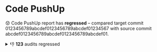 # Code PushUp

😟 Code PushUp report has **regressed** – compared target commit 0123456789abcdef0123456789abcdef01234567 with source commit abcdef0123456789abcdef0123456789abcdef01.

<details>
<summary>👎 <strong>123</strong> audits regressed</summary>

## 🛡️ Audits

| 🔌 Plugin | 🛡️ Audit       | 📏 Previous value | 📏 Current value |                                 🔄 Value change                                  |
| :-------- | :-------------- | :---------------: | :--------------: | :------------------------------------------------------------------------------: |
| E2E tests | Test suite #10  |     🟩 passed     | 🟥 **10 failed** | ![↑ +∞ %](https://img.shields.io/badge/%E2%86%91%20%2B%E2%88%9E%E2%80%89%25-red) |
| E2E tests | Test suite #20  |     🟩 passed     | 🟥 **10 failed** | ![↑ +∞ %](https://img.shields.io/badge/%E2%86%91%20%2B%E2%88%9E%E2%80%89%25-red) |
| E2E tests | Test suite #30  |     🟩 passed     | 🟥 **10 failed** | ![↑ +∞ %](https://img.shields.io/badge/%E2%86%91%20%2B%E2%88%9E%E2%80%89%25-red) |
| E2E tests | Test suite #40  |     🟩 passed     | 🟥 **10 failed** | ![↑ +∞ %](https://img.shields.io/badge/%E2%86%91%20%2B%E2%88%9E%E2%80%89%25-red) |
| E2E tests | Test suite #50  |     🟩 passed     | 🟥 **10 failed** | ![↑ +∞ %](https://img.shields.io/badge/%E2%86%91%20%2B%E2%88%9E%E2%80%89%25-red) |
| E2E tests | Test suite #60  |     🟩 passed     | 🟥 **10 failed** | ![↑ +∞ %](https://img.shields.io/badge/%E2%86%91%20%2B%E2%88%9E%E2%80%89%25-red) |
| E2E tests | Test suite #70  |     🟩 passed     | 🟥 **10 failed** | ![↑ +∞ %](https://img.shields.io/badge/%E2%86%91%20%2B%E2%88%9E%E2%80%89%25-red) |
| E2E tests | Test suite #80  |     🟩 passed     | 🟥 **10 failed** | ![↑ +∞ %](https://img.shields.io/badge/%E2%86%91%20%2B%E2%88%9E%E2%80%89%25-red) |
| E2E tests | Test suite #90  |     🟩 passed     | 🟥 **10 failed** | ![↑ +∞ %](https://img.shields.io/badge/%E2%86%91%20%2B%E2%88%9E%E2%80%89%25-red) |
| E2E tests | Test suite #100 |     🟩 passed     | 🟥 **10 failed** | ![↑ +∞ %](https://img.shields.io/badge/%E2%86%91%20%2B%E2%88%9E%E2%80%89%25-red) |
| E2E tests | Test suite #110 |     🟩 passed     | 🟥 **10 failed** | ![↑ +∞ %](https://img.shields.io/badge/%E2%86%91%20%2B%E2%88%9E%E2%80%89%25-red) |
| E2E tests | Test suite #120 |     🟩 passed     | 🟥 **10 failed** | ![↑ +∞ %](https://img.shields.io/badge/%E2%86%91%20%2B%E2%88%9E%E2%80%89%25-red) |
| E2E tests | Test suite #9   |     🟩 passed     | 🟥 **9 failed**  | ![↑ +∞ %](https://img.shields.io/badge/%E2%86%91%20%2B%E2%88%9E%E2%80%89%25-red) |
| E2E tests | Test suite #19  |     🟩 passed     | 🟥 **9 failed**  | ![↑ +∞ %](https://img.shields.io/badge/%E2%86%91%20%2B%E2%88%9E%E2%80%89%25-red) |
| E2E tests | Test suite #29  |     🟩 passed     | 🟥 **9 failed**  | ![↑ +∞ %](https://img.shields.io/badge/%E2%86%91%20%2B%E2%88%9E%E2%80%89%25-red) |
| E2E tests | Test suite #39  |     🟩 passed     | 🟥 **9 failed**  | ![↑ +∞ %](https://img.shields.io/badge/%E2%86%91%20%2B%E2%88%9E%E2%80%89%25-red) |
| E2E tests | Test suite #49  |     🟩 passed     | 🟥 **9 failed**  | ![↑ +∞ %](https://img.shields.io/badge/%E2%86%91%20%2B%E2%88%9E%E2%80%89%25-red) |
| E2E tests | Test suite #59  |     🟩 passed     | 🟥 **9 failed**  | ![↑ +∞ %](https://img.shields.io/badge/%E2%86%91%20%2B%E2%88%9E%E2%80%89%25-red) |
| E2E tests | Test suite #69  |     🟩 passed     | 🟥 **9 failed**  | ![↑ +∞ %](https://img.shields.io/badge/%E2%86%91%20%2B%E2%88%9E%E2%80%89%25-red) |
| E2E tests | Test suite #79  |     🟩 passed     | 🟥 **9 failed**  | ![↑ +∞ %](https://img.shields.io/badge/%E2%86%91%20%2B%E2%88%9E%E2%80%89%25-red) |
| E2E tests | Test suite #89  |     🟩 passed     | 🟥 **9 failed**  | ![↑ +∞ %](https://img.shields.io/badge/%E2%86%91%20%2B%E2%88%9E%E2%80%89%25-red) |
| E2E tests | Test suite #99  |     🟩 passed     | 🟥 **9 failed**  | ![↑ +∞ %](https://img.shields.io/badge/%E2%86%91%20%2B%E2%88%9E%E2%80%89%25-red) |
| E2E tests | Test suite #109 |     🟩 passed     | 🟥 **9 failed**  | ![↑ +∞ %](https://img.shields.io/badge/%E2%86%91%20%2B%E2%88%9E%E2%80%89%25-red) |
| E2E tests | Test suite #119 |     🟩 passed     | 🟥 **9 failed**  | ![↑ +∞ %](https://img.shields.io/badge/%E2%86%91%20%2B%E2%88%9E%E2%80%89%25-red) |
| E2E tests | Test suite #8   |     🟩 passed     | 🟥 **8 failed**  | ![↑ +∞ %](https://img.shields.io/badge/%E2%86%91%20%2B%E2%88%9E%E2%80%89%25-red) |
| E2E tests | Test suite #18  |     🟩 passed     | 🟥 **8 failed**  | ![↑ +∞ %](https://img.shields.io/badge/%E2%86%91%20%2B%E2%88%9E%E2%80%89%25-red) |
| E2E tests | Test suite #28  |     🟩 passed     | 🟥 **8 failed**  | ![↑ +∞ %](https://img.shields.io/badge/%E2%86%91%20%2B%E2%88%9E%E2%80%89%25-red) |
| E2E tests | Test suite #38  |     🟩 passed     | 🟥 **8 failed**  | ![↑ +∞ %](https://img.shields.io/badge/%E2%86%91%20%2B%E2%88%9E%E2%80%89%25-red) |
| E2E tests | Test suite #48  |     🟩 passed     | 🟥 **8 failed**  | ![↑ +∞ %](https://img.shields.io/badge/%E2%86%91%20%2B%E2%88%9E%E2%80%89%25-red) |
| E2E tests | Test suite #58  |     🟩 passed     | 🟥 **8 failed**  | ![↑ +∞ %](https://img.shields.io/badge/%E2%86%91%20%2B%E2%88%9E%E2%80%89%25-red) |
| E2E tests | Test suite #68  |     🟩 passed     | 🟥 **8 failed**  | ![↑ +∞ %](https://img.shields.io/badge/%E2%86%91%20%2B%E2%88%9E%E2%80%89%25-red) |
| E2E tests | Test suite #78  |     🟩 passed     | 🟥 **8 failed**  | ![↑ +∞ %](https://img.shields.io/badge/%E2%86%91%20%2B%E2%88%9E%E2%80%89%25-red) |
| E2E tests | Test suite #88  |     🟩 passed     | 🟥 **8 failed**  | ![↑ +∞ %](https://img.shields.io/badge/%E2%86%91%20%2B%E2%88%9E%E2%80%89%25-red) |
| E2E tests | Test suite #98  |     🟩 passed     | 🟥 **8 failed**  | ![↑ +∞ %](https://img.shields.io/badge/%E2%86%91%20%2B%E2%88%9E%E2%80%89%25-red) |
| E2E tests | Test suite #108 |     🟩 passed     | 🟥 **8 failed**  | ![↑ +∞ %](https://img.shields.io/badge/%E2%86%91%20%2B%E2%88%9E%E2%80%89%25-red) |
| E2E tests | Test suite #118 |     🟩 passed     | 🟥 **8 failed**  | ![↑ +∞ %](https://img.shields.io/badge/%E2%86%91%20%2B%E2%88%9E%E2%80%89%25-red) |
| E2E tests | Test suite #7   |     🟩 passed     | 🟥 **7 failed**  | ![↑ +∞ %](https://img.shields.io/badge/%E2%86%91%20%2B%E2%88%9E%E2%80%89%25-red) |
| E2E tests | Test suite #17  |     🟩 passed     | 🟥 **7 failed**  | ![↑ +∞ %](https://img.shields.io/badge/%E2%86%91%20%2B%E2%88%9E%E2%80%89%25-red) |
| E2E tests | Test suite #27  |     🟩 passed     | 🟥 **7 failed**  | ![↑ +∞ %](https://img.shields.io/badge/%E2%86%91%20%2B%E2%88%9E%E2%80%89%25-red) |
| E2E tests | Test suite #37  |     🟩 passed     | 🟥 **7 failed**  | ![↑ +∞ %](https://img.shields.io/badge/%E2%86%91%20%2B%E2%88%9E%E2%80%89%25-red) |
| E2E tests | Test suite #47  |     🟩 passed     | 🟥 **7 failed**  | ![↑ +∞ %](https://img.shields.io/badge/%E2%86%91%20%2B%E2%88%9E%E2%80%89%25-red) |
| E2E tests | Test suite #57  |     🟩 passed     | 🟥 **7 failed**  | ![↑ +∞ %](https://img.shields.io/badge/%E2%86%91%20%2B%E2%88%9E%E2%80%89%25-red) |
| E2E tests | Test suite #67  |     🟩 passed     | 🟥 **7 failed**  | ![↑ +∞ %](https://img.shields.io/badge/%E2%86%91%20%2B%E2%88%9E%E2%80%89%25-red) |
| E2E tests | Test suite #77  |     🟩 passed     | 🟥 **7 failed**  | ![↑ +∞ %](https://img.shields.io/badge/%E2%86%91%20%2B%E2%88%9E%E2%80%89%25-red) |
| E2E tests | Test suite #87  |     🟩 passed     | 🟥 **7 failed**  | ![↑ +∞ %](https://img.shields.io/badge/%E2%86%91%20%2B%E2%88%9E%E2%80%89%25-red) |
| E2E tests | Test suite #97  |     🟩 passed     | 🟥 **7 failed**  | ![↑ +∞ %](https://img.shields.io/badge/%E2%86%91%20%2B%E2%88%9E%E2%80%89%25-red) |
| E2E tests | Test suite #107 |     🟩 passed     | 🟥 **7 failed**  | ![↑ +∞ %](https://img.shields.io/badge/%E2%86%91%20%2B%E2%88%9E%E2%80%89%25-red) |
| E2E tests | Test suite #117 |     🟩 passed     | 🟥 **7 failed**  | ![↑ +∞ %](https://img.shields.io/badge/%E2%86%91%20%2B%E2%88%9E%E2%80%89%25-red) |
| E2E tests | Test suite #6   |     🟩 passed     | 🟥 **6 failed**  | ![↑ +∞ %](https://img.shields.io/badge/%E2%86%91%20%2B%E2%88%9E%E2%80%89%25-red) |
| E2E tests | Test suite #16  |     🟩 passed     | 🟥 **6 failed**  | ![↑ +∞ %](https://img.shields.io/badge/%E2%86%91%20%2B%E2%88%9E%E2%80%89%25-red) |
| E2E tests | Test suite #26  |     🟩 passed     | 🟥 **6 failed**  | ![↑ +∞ %](https://img.shields.io/badge/%E2%86%91%20%2B%E2%88%9E%E2%80%89%25-red) |
| E2E tests | Test suite #36  |     🟩 passed     | 🟥 **6 failed**  | ![↑ +∞ %](https://img.shields.io/badge/%E2%86%91%20%2B%E2%88%9E%E2%80%89%25-red) |
| E2E tests | Test suite #46  |     🟩 passed     | 🟥 **6 failed**  | ![↑ +∞ %](https://img.shields.io/badge/%E2%86%91%20%2B%E2%88%9E%E2%80%89%25-red) |
| E2E tests | Test suite #56  |     🟩 passed     | 🟥 **6 failed**  | ![↑ +∞ %](https://img.shields.io/badge/%E2%86%91%20%2B%E2%88%9E%E2%80%89%25-red) |
| E2E tests | Test suite #66  |     🟩 passed     | 🟥 **6 failed**  | ![↑ +∞ %](https://img.shields.io/badge/%E2%86%91%20%2B%E2%88%9E%E2%80%89%25-red) |
| E2E tests | Test suite #76  |     🟩 passed     | 🟥 **6 failed**  | ![↑ +∞ %](https://img.shields.io/badge/%E2%86%91%20%2B%E2%88%9E%E2%80%89%25-red) |
| E2E tests | Test suite #86  |     🟩 passed     | 🟥 **6 failed**  | ![↑ +∞ %](https://img.shields.io/badge/%E2%86%91%20%2B%E2%88%9E%E2%80%89%25-red) |
| E2E tests | Test suite #96  |     🟩 passed     | 🟥 **6 failed**  | ![↑ +∞ %](https://img.shields.io/badge/%E2%86%91%20%2B%E2%88%9E%E2%80%89%25-red) |
| E2E tests | Test suite #106 |     🟩 passed     | 🟥 **6 failed**  | ![↑ +∞ %](https://img.shields.io/badge/%E2%86%91%20%2B%E2%88%9E%E2%80%89%25-red) |
| E2E tests | Test suite #116 |     🟩 passed     | 🟥 **6 failed**  | ![↑ +∞ %](https://img.shields.io/badge/%E2%86%91%20%2B%E2%88%9E%E2%80%89%25-red) |
| E2E tests | Test suite #5   |     🟩 passed     | 🟥 **5 failed**  | ![↑ +∞ %](https://img.shields.io/badge/%E2%86%91%20%2B%E2%88%9E%E2%80%89%25-red) |
| E2E tests | Test suite #15  |     🟩 passed     | 🟥 **5 failed**  | ![↑ +∞ %](https://img.shields.io/badge/%E2%86%91%20%2B%E2%88%9E%E2%80%89%25-red) |
| E2E tests | Test suite #25  |     🟩 passed     | 🟥 **5 failed**  | ![↑ +∞ %](https://img.shields.io/badge/%E2%86%91%20%2B%E2%88%9E%E2%80%89%25-red) |
| E2E tests | Test suite #35  |     🟩 passed     | 🟥 **5 failed**  | ![↑ +∞ %](https://img.shields.io/badge/%E2%86%91%20%2B%E2%88%9E%E2%80%89%25-red) |
| E2E tests | Test suite #45  |     🟩 passed     | 🟥 **5 failed**  | ![↑ +∞ %](https://img.shields.io/badge/%E2%86%91%20%2B%E2%88%9E%E2%80%89%25-red) |
| E2E tests | Test suite #55  |     🟩 passed     | 🟥 **5 failed**  | ![↑ +∞ %](https://img.shields.io/badge/%E2%86%91%20%2B%E2%88%9E%E2%80%89%25-red) |
| E2E tests | Test suite #65  |     🟩 passed     | 🟥 **5 failed**  | ![↑ +∞ %](https://img.shields.io/badge/%E2%86%91%20%2B%E2%88%9E%E2%80%89%25-red) |
| E2E tests | Test suite #75  |     🟩 passed     | 🟥 **5 failed**  | ![↑ +∞ %](https://img.shields.io/badge/%E2%86%91%20%2B%E2%88%9E%E2%80%89%25-red) |
| E2E tests | Test suite #85  |     🟩 passed     | 🟥 **5 failed**  | ![↑ +∞ %](https://img.shields.io/badge/%E2%86%91%20%2B%E2%88%9E%E2%80%89%25-red) |
| E2E tests | Test suite #95  |     🟩 passed     | 🟥 **5 failed**  | ![↑ +∞ %](https://img.shields.io/badge/%E2%86%91%20%2B%E2%88%9E%E2%80%89%25-red) |
| E2E tests | Test suite #105 |     🟩 passed     | 🟥 **5 failed**  | ![↑ +∞ %](https://img.shields.io/badge/%E2%86%91%20%2B%E2%88%9E%E2%80%89%25-red) |
| E2E tests | Test suite #115 |     🟩 passed     | 🟥 **5 failed**  | ![↑ +∞ %](https://img.shields.io/badge/%E2%86%91%20%2B%E2%88%9E%E2%80%89%25-red) |
| E2E tests | Test suite #4   |     🟩 passed     | 🟥 **4 failed**  | ![↑ +∞ %](https://img.shields.io/badge/%E2%86%91%20%2B%E2%88%9E%E2%80%89%25-red) |
| E2E tests | Test suite #14  |     🟩 passed     | 🟥 **4 failed**  | ![↑ +∞ %](https://img.shields.io/badge/%E2%86%91%20%2B%E2%88%9E%E2%80%89%25-red) |
| E2E tests | Test suite #24  |     🟩 passed     | 🟥 **4 failed**  | ![↑ +∞ %](https://img.shields.io/badge/%E2%86%91%20%2B%E2%88%9E%E2%80%89%25-red) |
| E2E tests | Test suite #34  |     🟩 passed     | 🟥 **4 failed**  | ![↑ +∞ %](https://img.shields.io/badge/%E2%86%91%20%2B%E2%88%9E%E2%80%89%25-red) |
| E2E tests | Test suite #44  |     🟩 passed     | 🟥 **4 failed**  | ![↑ +∞ %](https://img.shields.io/badge/%E2%86%91%20%2B%E2%88%9E%E2%80%89%25-red) |
| E2E tests | Test suite #54  |     🟩 passed     | 🟥 **4 failed**  | ![↑ +∞ %](https://img.shields.io/badge/%E2%86%91%20%2B%E2%88%9E%E2%80%89%25-red) |
| E2E tests | Test suite #64  |     🟩 passed     | 🟥 **4 failed**  | ![↑ +∞ %](https://img.shields.io/badge/%E2%86%91%20%2B%E2%88%9E%E2%80%89%25-red) |
| E2E tests | Test suite #74  |     🟩 passed     | 🟥 **4 failed**  | ![↑ +∞ %](https://img.shields.io/badge/%E2%86%91%20%2B%E2%88%9E%E2%80%89%25-red) |
| E2E tests | Test suite #84  |     🟩 passed     | 🟥 **4 failed**  | ![↑ +∞ %](https://img.shields.io/badge/%E2%86%91%20%2B%E2%88%9E%E2%80%89%25-red) |
| E2E tests | Test suite #94  |     🟩 passed     | 🟥 **4 failed**  | ![↑ +∞ %](https://img.shields.io/badge/%E2%86%91%20%2B%E2%88%9E%E2%80%89%25-red) |
| E2E tests | Test suite #104 |     🟩 passed     | 🟥 **4 failed**  | ![↑ +∞ %](https://img.shields.io/badge/%E2%86%91%20%2B%E2%88%9E%E2%80%89%25-red) |
| E2E tests | Test suite #114 |     🟩 passed     | 🟥 **4 failed**  | ![↑ +∞ %](https://img.shields.io/badge/%E2%86%91%20%2B%E2%88%9E%E2%80%89%25-red) |
| E2E tests | Test suite #3   |     🟩 passed     | 🟥 **3 failed**  | ![↑ +∞ %](https://img.shields.io/badge/%E2%86%91%20%2B%E2%88%9E%E2%80%89%25-red) |
| E2E tests | Test suite #13  |     🟩 passed     | 🟥 **3 failed**  | ![↑ +∞ %](https://img.shields.io/badge/%E2%86%91%20%2B%E2%88%9E%E2%80%89%25-red) |
| E2E tests | Test suite #23  |     🟩 passed     | 🟥 **3 failed**  | ![↑ +∞ %](https://img.shields.io/badge/%E2%86%91%20%2B%E2%88%9E%E2%80%89%25-red) |
| E2E tests | Test suite #33  |     🟩 passed     | 🟥 **3 failed**  | ![↑ +∞ %](https://img.shields.io/badge/%E2%86%91%20%2B%E2%88%9E%E2%80%89%25-red) |
| E2E tests | Test suite #43  |     🟩 passed     | 🟥 **3 failed**  | ![↑ +∞ %](https://img.shields.io/badge/%E2%86%91%20%2B%E2%88%9E%E2%80%89%25-red) |
| E2E tests | Test suite #53  |     🟩 passed     | 🟥 **3 failed**  | ![↑ +∞ %](https://img.shields.io/badge/%E2%86%91%20%2B%E2%88%9E%E2%80%89%25-red) |
| E2E tests | Test suite #63  |     🟩 passed     | 🟥 **3 failed**  | ![↑ +∞ %](https://img.shields.io/badge/%E2%86%91%20%2B%E2%88%9E%E2%80%89%25-red) |
| E2E tests | Test suite #73  |     🟩 passed     | 🟥 **3 failed**  | ![↑ +∞ %](https://img.shields.io/badge/%E2%86%91%20%2B%E2%88%9E%E2%80%89%25-red) |
| E2E tests | Test suite #83  |     🟩 passed     | 🟥 **3 failed**  | ![↑ +∞ %](https://img.shields.io/badge/%E2%86%91%20%2B%E2%88%9E%E2%80%89%25-red) |
| E2E tests | Test suite #93  |     🟩 passed     | 🟥 **3 failed**  | ![↑ +∞ %](https://img.shields.io/badge/%E2%86%91%20%2B%E2%88%9E%E2%80%89%25-red) |
| E2E tests | Test suite #103 |     🟩 passed     | 🟥 **3 failed**  | ![↑ +∞ %](https://img.shields.io/badge/%E2%86%91%20%2B%E2%88%9E%E2%80%89%25-red) |
| E2E tests | Test suite #113 |     🟩 passed     | 🟥 **3 failed**  | ![↑ +∞ %](https://img.shields.io/badge/%E2%86%91%20%2B%E2%88%9E%E2%80%89%25-red) |
| E2E tests | Test suite #123 |     🟩 passed     | 🟥 **3 failed**  | ![↑ +∞ %](https://img.shields.io/badge/%E2%86%91%20%2B%E2%88%9E%E2%80%89%25-red) |
| E2E tests | Test suite #2   |     🟩 passed     | 🟥 **2 failed**  | ![↑ +∞ %](https://img.shields.io/badge/%E2%86%91%20%2B%E2%88%9E%E2%80%89%25-red) |
| E2E tests | Test suite #12  |     🟩 passed     | 🟥 **2 failed**  | ![↑ +∞ %](https://img.shields.io/badge/%E2%86%91%20%2B%E2%88%9E%E2%80%89%25-red) |
| E2E tests | Test suite #22  |     🟩 passed     | 🟥 **2 failed**  | ![↑ +∞ %](https://img.shields.io/badge/%E2%86%91%20%2B%E2%88%9E%E2%80%89%25-red) |

_Only the 100 most affected audits are listed above for brevity._

</details>
